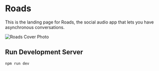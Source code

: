 
# Roads

This is the landing page for Roads, the social audio app that lets you have asynchronous conversations.

![Roads Cover Photo](https://roadsaudioassets.s3.amazonaws.com/Roads+Cover+Image.png)

## Run Development Server

```bash
npm run dev
```

